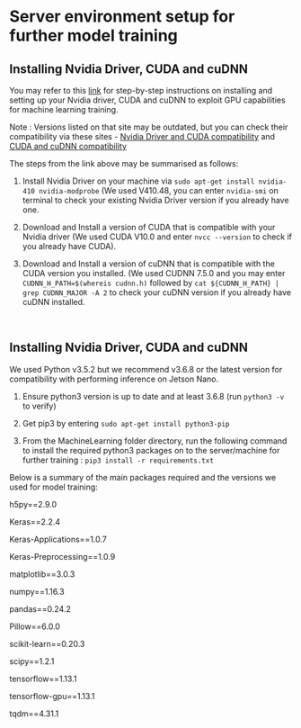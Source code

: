 
Server environment setup for further model training
===

Installing Nvidia Driver, CUDA and cuDNN
---

You may refer to this [link](https://medium.com/@zhanwenchen/install-cuda-and-cudnn-for-tensorflow-gpu-on-ubuntu-79306e4ac04e) for step-by-step instructions on installing and setting up your Nvidia driver, CUDA and cuDNN to exploit GPU capabilities for machine learning training.


Note : Versions listed on that site may be outdated, but you can check their compatibility via these sites - [Nvidia Driver and CUDA compatibility](https://stackoverflow.com/questions/30820513/what-is-the-correct-version-of-cuda-for-my-nvidia-driver/30820690#30820690) and [CUDA and cuDNN compatibility](https://docs.nvidia.com/deeplearning/sdk/cudnn-support-matrix/index.html)

The steps from the link above may be summarised as follows:

1. Install Nvidia Driver on your machine via `sudo apt-get install nvidia-410 nvidia-modprobe` (We used V410.48, you can enter `nvidia-smi` on terminal to check your existing Nvidia Driver version if you already have one.

2. Download and Install a version of CUDA that is compatible with your Nvidia driver (We used CUDA V10.0 and enter `nvcc --version` to check if you already have CUDA).

3. Download and Install a version of cuDNN that is compatible with the CUDA version you installed. (We used CUDNN 7.5.0 and you may enter `CUDNN_H_PATH=$(whereis cudnn.h)` followed by `cat ${CUDNN_H_PATH} | grep CUDNN_MAJOR -A 2` to check your cuDNN version if you already have cuDNN installed.
<br>

Installing Nvidia Driver, CUDA and cuDNN
---
We used Python v3.5.2 but we recommend v3.6.8 or the latest version for compatibility with performing inference on Jetson Nano.

1.  Ensure python3 version is up to date and at least 3.6.8 (run `python3 -v` to verify)
 
2.  Get pip3 by entering `sudo apt-get install python3-pip`

3.  From the MachineLearning folder directory, run the following command to install the required python3 packages on to the server/machine for further training : `pip3 install -r requirements.txt`

Below is a summary of the main packages required and the versions we used for model training:

h5py==2.9.0 

Keras==2.2.4

Keras-Applications==1.0.7

Keras-Preprocessing==1.0.9

matplotlib==3.0.3

numpy==1.16.3

pandas==0.24.2

Pillow==6.0.0

scikit-learn==0.20.3

scipy==1.2.1

tensorflow==1.13.1

tensorflow-gpu==1.13.1

tqdm==4.31.1

